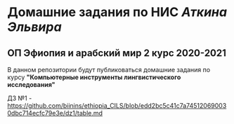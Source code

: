 # Домашние задания по НИС *Аткина Эльвира*
## ОП Эфиопия и арабский мир 2 курс 2020-2021

В данном репозитории будут публиковаться домашние задания по курсу **"Компьютерные инструменты лингвистического исследования"**

ДЗ №1 - https://github.com/biinins/ethiopia_CILS/blob/edd2bc5c41c7a745120690030dbc714ecfc79e3e/dz1/table.md
